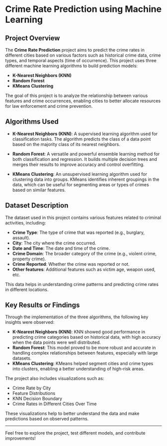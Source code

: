 # Crime Rate Prediction using Machine Learning

## Project Overview
The **Crime Rate Prediction** project aims to predict the crime rates in different cities based on various factors such as historical crime data, crime types, and temporal aspects (time of occurrence). This project uses three different machine learning algorithms to build prediction models:
- **K-Nearest Neighbors (KNN)**
- **Random Forest**
- **KMeans Clustering**

The goal of this project is to analyze the relationship between various features and crime occurrences, enabling cities to better allocate resources for law enforcement and crime prevention.

## Algorithms Used
- **K-Nearest Neighbors (KNN)**: A supervised learning algorithm used for classification tasks. The algorithm predicts the class of a data point based on the majority class of its nearest neighbors.
  
- **Random Forest**: A versatile and powerful ensemble learning method for both classification and regression. It builds multiple decision trees and merges their results to improve accuracy and control overfitting.

- **KMeans Clustering**: An unsupervised learning algorithm used for clustering data into groups. KMeans identifies inherent groupings in the data, which can be useful for segmenting areas or types of crimes based on similar features.

## Dataset Description
The dataset used in this project contains various features related to criminal activities, including:
- **Crime Type**: The type of crime that was reported (e.g., burglary, assault).
- **City**: The city where the crime occurred.
- **Date and Time**: The date and time of the crime.
- **Crime Domain**: The broader category of the crime (e.g., violent crime, property crime).
- **Crime Reported**: Whether the crime was reported or not.
- **Other features**: Additional features such as victim age, weapon used, etc.

This data helps in understanding crime patterns and predicting crime rates in different locations.

## Key Results or Findings
Through the implementation of the three algorithms, the following key insights were observed:
- **K-Nearest Neighbors (KNN)**: KNN showed good performance in predicting crime categories based on historical data, with high accuracy when the data points were well distributed.
- **Random Forest**: This model proved to be more robust and accurate in handling complex relationships between features, especially with large datasets.
- **KMeans Clustering**: KMeans helped segment cities and crime types into clusters, enabling a better understanding of high-risk areas.

The project also includes visualizations such as:
- Crime Rate by City
- Feature Distributions
- KNN Decision Boundary
- Crime Rates in Different Cities Over Time

These visualizations help to better understand the data and make predictions based on observed patterns.

---

Feel free to explore the project, test different models, and contribute improvements!
